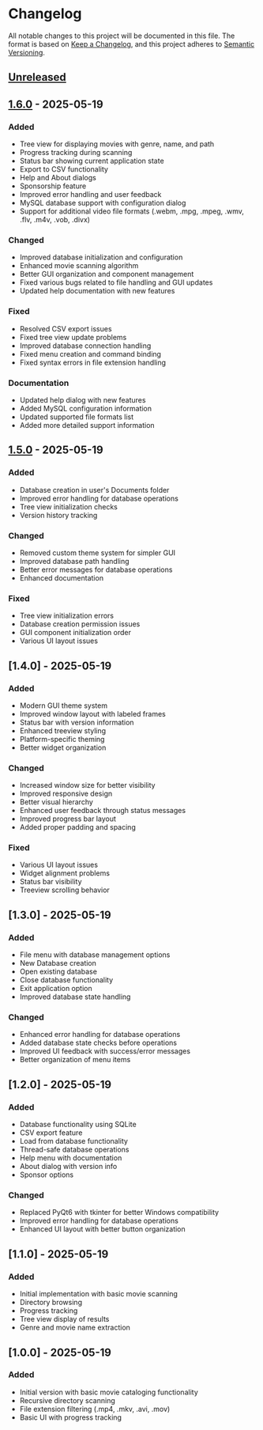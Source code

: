 # Changelog

All notable changes to this project will be documented in this file. The format is based on [Keep a Changelog](https://keepachangelog.com/en/1.0.0/),
and this project adheres to [Semantic Versioning](https://semver.org/spec/v2.0.0.html).

## [Unreleased]

## [1.6.0] - 2025-05-19
### Added
- Tree view for displaying movies with genre, name, and path
- Progress tracking during scanning
- Status bar showing current application state
- Export to CSV functionality
- Help and About dialogs
- Sponsorship feature
- Improved error handling and user feedback
- MySQL database support with configuration dialog
- Support for additional video file formats (.webm, .mpg, .mpeg, .wmv, .flv, .m4v, .vob, .divx)

### Changed
- Improved database initialization and configuration
- Enhanced movie scanning algorithm
- Better GUI organization and component management
- Fixed various bugs related to file handling and GUI updates
- Updated help documentation with new features

### Fixed
- Resolved CSV export issues
- Fixed tree view update problems
- Improved database connection handling
- Fixed menu creation and command binding
- Fixed syntax errors in file extension handling

### Documentation
- Updated help dialog with new features
- Added MySQL configuration information
- Updated supported file formats list
- Added more detailed support information

[1.6.0]: https://github.com/Nsfr750/movie_catalog/compare/v1.5.0...v1.6.0

## [1.5.0] - 2025-05-19
### Added
- Database creation in user's Documents folder
- Improved error handling for database operations
- Tree view initialization checks
- Version history tracking

### Changed
- Removed custom theme system for simpler GUI
- Improved database path handling
- Better error messages for database operations
- Enhanced documentation

### Fixed
- Tree view initialization errors
- Database creation permission issues
- GUI component initialization order
- Various UI layout issues

[Unreleased]: https://github.com/Nsfr750/movie_catalog/compare/v1.5.0...HEAD
[1.5.0]: https://github.com/Nsfr750/movie_catalog/compare/v1.4.0...v1.5.0

## [1.4.0] - 2025-05-19
### Added
- Modern GUI theme system
- Improved window layout with labeled frames
- Status bar with version information
- Enhanced treeview styling
- Platform-specific theming
- Better widget organization

### Changed
- Increased window size for better visibility
- Improved responsive design
- Better visual hierarchy
- Enhanced user feedback through status messages
- Improved progress bar layout
- Added proper padding and spacing

### Fixed
- Various UI layout issues
- Widget alignment problems
- Status bar visibility
- Treeview scrolling behavior

## [1.3.0] - 2025-05-19
### Added
- File menu with database management options
- New Database creation
- Open existing database
- Close database functionality
- Exit application option
- Improved database state handling

### Changed
- Enhanced error handling for database operations
- Added database state checks before operations
- Improved UI feedback with success/error messages
- Better organization of menu items

## [1.2.0] - 2025-05-19
### Added
- Database functionality using SQLite
- CSV export feature
- Load from database functionality
- Thread-safe database operations
- Help menu with documentation
- About dialog with version info
- Sponsor options

### Changed
- Replaced PyQt6 with tkinter for better Windows compatibility
- Improved error handling for database operations
- Enhanced UI layout with better button organization

## [1.1.0] - 2025-05-19
### Added
- Initial implementation with basic movie scanning
- Directory browsing
- Progress tracking
- Tree view display of results
- Genre and movie name extraction

## [1.0.0] - 2025-05-19
### Added
- Initial version with basic movie cataloging functionality
- Recursive directory scanning
- File extension filtering (.mp4, .mkv, .avi, .mov)
- Basic UI with progress tracking
